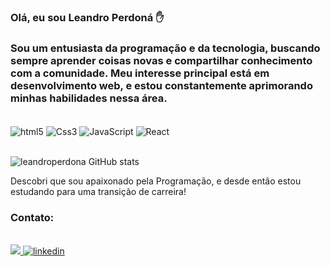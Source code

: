 ### Olá, eu sou Leandro Perdoná ✋

### Sou um entusiasta da programação e da tecnologia, buscando sempre aprender coisas novas e compartilhar conhecimento com a comunidade.  Meu interesse principal está em desenvolvimento web, e estou constantemente aprimorando minhas habilidades nessa área. 



<div style="display: inline_block"><br/>
<img  align="center"  alt= "html5" src="https://img.shields.io/badge/HTML5-E34F26?style=for-the-badge&logo=html5&logoColor=white">
<img  align="center"  alt= "Css3" src="https://img.shields.io/badge/CSS3-1572B6?style=for-the-badge&logo=css3&logoColor=white">
<img  align="center"  alt= "JavaScript" src="https://img.shields.io/badge/JavaScript-F7DF1E?style=for-the-badge&logo=javascript&logoColor=black">
<img  align="center"  alt= "React" src="https://img.shields.io/badge/React-20232A?style=for-the-badge&logo=react&logoColor=61DAFB">
</div><br/>

![leandroperdona GitHub stats](https://github-readme-stats.vercel.app/api?username=leandroperdona&show_icons=true&theme=dracula)

Descobri que sou apaixonado pela Programação, e desde então estou estudando para uma transição de carreira! 

###  Contato:

<div style="display: inline_block"><br/>
<a href="mailto:leandroperdona.contato@gmail.com"><img src="https://img.shields.io/badge/Gmail-D14836?style=for-the-badge&logo=gmail&logoColor=white">
<img alt="linkedin" src="https://img.shields.io/badge/LinkedIn-0077B5?style=for-the-badge&logo=linkedin&logoColor=white">
<a href="https://www.linkedin.com/in/leandro-perdoná-pcd-4178b214a>

</div><br/>
